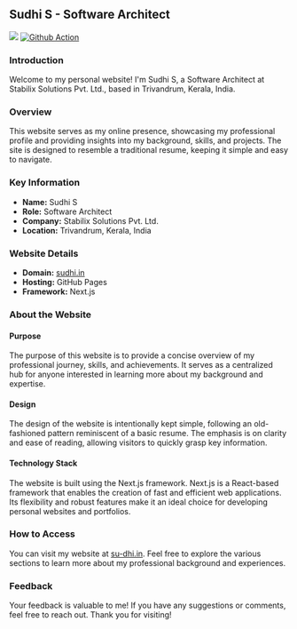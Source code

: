 ## Sudhi S - Software Architect
[![](https://visitcount.itsvg.in/api?id=sudhi&label=Profile%20Views&color=12&icon=0&pretty=true)](https://visitcount.itsvg.in)
[![Github Action](https://github.com/sudhi001/sudhi001.github.io/actions/workflows/deploy.yml/badge.svg?branch=main)](https://github.com/sudhi001/sudhi001.github.io/actions/workflows/deploy.yml)

### Introduction

Welcome to my personal website! I'm Sudhi S, a Software Architect at Stabilix Solutions Pvt. Ltd., based in Trivandrum, Kerala, India.

### Overview

This website serves as my online presence, showcasing my professional profile and providing insights into my background, skills, and projects. The site is designed to resemble a traditional resume, keeping it simple and easy to navigate.

### Key Information

- **Name:** Sudhi S
- **Role:** Software Architect
- **Company:** Stabilix Solutions Pvt. Ltd.
- **Location:** Trivandrum, Kerala, India

### Website Details

- **Domain:** [sudhi.in](https://sudhi.in)
- **Hosting:** GitHub Pages
- **Framework:** Next.js

### About the Website

#### Purpose

The purpose of this website is to provide a concise overview of my professional journey, skills, and achievements. It serves as a centralized hub for anyone interested in learning more about my background and expertise.

#### Design

The design of the website is intentionally kept simple, following an old-fashioned pattern reminiscent of a basic resume. The emphasis is on clarity and ease of reading, allowing visitors to quickly grasp key information.

#### Technology Stack

The website is built using the Next.js framework. Next.js is a React-based framework that enables the creation of fast and efficient web applications. Its flexibility and robust features make it an ideal choice for developing personal websites and portfolios.

### How to Access

You can visit my website at [su-dhi.in](https://su-dhi.in). Feel free to explore the various sections to learn more about my professional background and experiences.

### Feedback

Your feedback is valuable to me! If you have any suggestions or comments, feel free to reach out. Thank you for visiting!




